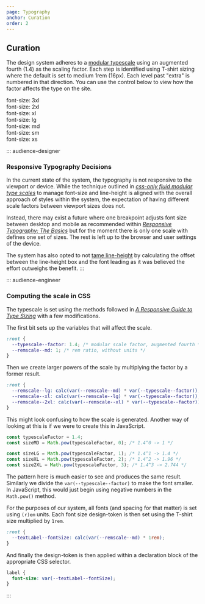 ```yaml
---
page: Typography
anchor: Curation
order: 2
---
```


## Curation

The design system adheres to a [modular typescale](https://type-scale.com/) using an augmented fourth (1.4) as the scaling factor. Each step is identified using T-shirt sizing where the default is set to medium 1rem (16px). Each level past "extra" is numbered in that direction. You can use the control below to view how the factor affects the type on the site.

<typescale-range></typescale-range>

<div style="font-size: calc(var(--remscale--3xl) * 1rem)">font-size: 3xl</div>
<div style="font-size: calc(var(--remscale--2xl) * 1rem)">font-size: 2xl</div>
<div style="font-size: calc(var(--remscale--xl) * 1rem)">font-size: xl</div>
<div style="font-size: calc(var(--remscale--lg) * 1rem)">font-size: lg</div>
<div style="font-size: calc(var(--remscale--md) * 1rem)">font-size: md</div>
<div style="font-size: calc(var(--remscale--sm) * 1rem)">font-size: sm</div>
<div style="font-size: calc(var(--remscale--xs) * 1rem)">font-size: xs</div>

::: audience-designer
### Responsive Typography Decisions
In the current state of the system, the typography is not responsive to the viewport or device. While the technique outlined in _[css-only fluid modular type scales](https://utopia.fyi/blog/css-modular-scales/)_ to manage font-size and line-height is aligned with the overall approach of styles within the system, the expectation of having different scale factors between viewport sizes does not.

Instead, there may exist a future where one breakpoint adjusts font size between desktop and mobile as recommended within _[Responsive Typography: The Basics](https://ia.net/topics/responsive-typography-the-basics)_ but for the moment there is only one scale with defines one set of sizes. The rest is left up to the browser and user settings of the device.

The system has also opted to not [tame line-height](https://css-tricks.com/how-to-tame-line-height-in-css/ "How to Tame Line Height in CSS") by calculating the offset between the line-height box and the font leading as it was believed the effort outweighs the benefit.
:::

::: audience-engineer
### Computing the scale in CSS
The typescale is set using the methods followed in _[A Responsive Guide to Type Sizing](https://cloudfour.com/thinks/responsive-guide-to-type-sizing/)_ with a few modifications.

The first bit sets up the variables that will affect the scale.

```css
:root {
  --typescale--factor: 1.4; /* modular scale factor, augmented fourth */
  --remscale--md: 1; /* rem ratio, without units */
}
```

Then we create larger powers of the scale by multiplying the factor by a former result.

```css
:root {
  --remscale--lg: calc(var(--remscale--md) * var(--typescale--factor)); /* 1 * 1.4 -> 1.4  */
  --remscale--xl: calc(var(--remscale--lg) * var(--typescale--factor)); /* 1.4 * 1.4 -> 1.96 */
  --remscale--2xl: calc(var(--remscale--xl) * var(--typescale--factor)); /* 1.4 * 1.96 -> 2.744 */
}
```

This might look confusing to how the scale is generated. Another way of looking at this is if we were to create this in JavaScript.

```javascript
const typescaleFactor = 1.4;
const sizeMD = Math.pow(typescaleFactor, 0); /* 1.4^0 -> 1 */

const sizeLG = Math.pow(typescaleFactor, 1); /* 1.4^1 -> 1.4 */
const sizeXL = Math.pow(typescaleFactor, 2); /* 1.4^2 -> 1.96 */
const size2XL = Math.pow(typescaleFactor, 3); /* 1.4^3 -> 2.744 */
```

The pattern here is much easier to see and produces the same result. Similarly we divide the `var(--typescale--factor)` to make the font smaller. In JavaScript, this would just begin using negative numbers in the `Math.pow()` method.

For the purposes of our system, all fonts (and spacing for that matter) is set using `(r)em` units. Each font size design-token is then set using the T-shirt size multiplied by `1rem`.

```css
:root {
  --textLabel--fontSize: calc(var(--remscale--md) * 1rem);
}
```

And finally the design-token is then applied within a declaration block of the appropriate CSS selector.

```css
label {
  font-size: var(--textLabel--fontSize);
}
```
:::